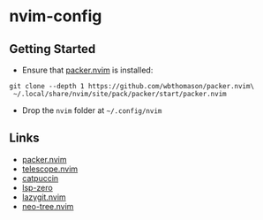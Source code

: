 # nvim-config

## Getting Started
- Ensure that [packer.nvim](https://github.com/wbthomason/packer.nvim) is installed: 
```
git clone --depth 1 https://github.com/wbthomason/packer.nvim\
 ~/.local/share/nvim/site/pack/packer/start/packer.nvim
```
- Drop the `nvim` folder at `~/.config/nvim`

## Links
- [packer.nvim](https://github.com/wbthomason/packer.nvim)
- [telescope.nvim](https://github.com/nvim-telescope/telescope.nvim)
- [catpuccin](https://github.com/catppuccin/nvim)
- [lsp-zero](https://github.com/VonHeikemen/lsp-zero.nvim)
- [lazygit.nvim](https://github.com/kdheepak/lazygit.nvim)
- [neo-tree.nvim](https://github.com/nvim-neo-tree/neo-tree.nvim)